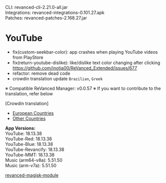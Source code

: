 CLI: revanced-cli-2.21.0-all.jar  
Integrations: revanced-integrations-0.101.27.apk  
Patches: revanced-patches-2.168.27.jar  

YouTube
==
- fix(custom-seekbar-color): app crashes when playing YouTube videos from PlayStore
- fix(return-youtube-dislike): like/dislike text color changing after clicking https://github.com/inotia00/ReVanced_Extended/issues/677
- refactor: remove dead code
- crowdin translation update
`Brazilian`, `Greek`


※ Compatible ReVanced Manager: v0.0.57
※ If you want to contribute to the translation, refer below

[Crowdin translation]
- [European Countries](https://crowdin.com/project/revancedextendedeu)
- [Other Countries](https://crowdin.com/project/revancedextended)
  
**App Versions:**  
YouTube: 18.13.38  
YouTube-Red: 18.13.38  
YouTube-Blue: 18.13.38  
YouTube-Revancify: 18.13.38  
YouTube-MMT: 18.13.38  
Music (arm64-v8a): 5.51.50  
Music (arm-v7a): 5.51.50  

[revanced-magisk-module](https://github.com/nikhilbadyal/revanced-magisk-module)  
